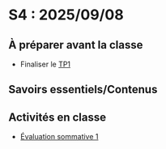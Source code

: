 # S4 : 2025/09/08

## À préparer avant la classe
* Finaliser le [TP1](../../02-activites/01/)


## Savoirs essentiels/Contenus

[](../../03-savoirs/01/README.md ':include')

## Activités en classe

* [Évaluation sommative 1](../../04-evaluations/sommatives/01/) 
